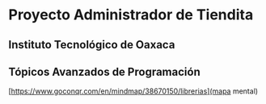 # Proyecto Administrador de Tiendita


## Instituto Tecnológico de Oaxaca
## Tópicos Avanzados de Programación



[https://www.goconqr.com/en/mindmap/38670150/librerias](mapa mental)
